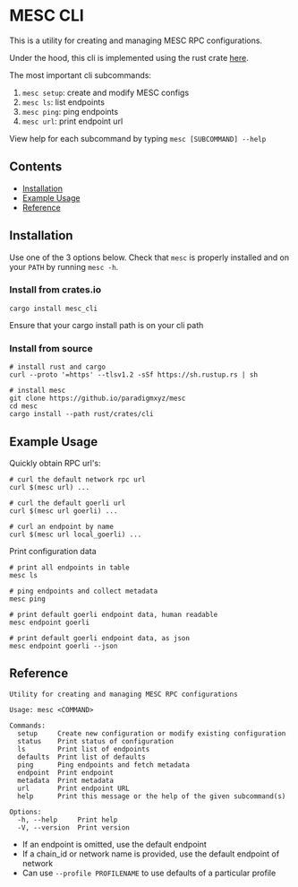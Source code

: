 
# MESC CLI

This is a utility for creating and managing MESC RPC configurations.

Under the hood, this cli is implemented using the rust crate [here](../rust/crates/mesc_cli).

The most important cli subcommands:
1. `mesc setup`: create and modify MESC configs
2. `mesc ls`: list endpoints
3. `mesc ping`: ping endpoints
4. `mesc url`: print endpoint url

View help for each subcommand by typing `mesc [SUBCOMMAND] --help`

## Contents
- [Installation](#installation)
- [Example Usage](#example-usage)
- [Reference](#reference)

## Installation

Use one of the 3 options below. Check that `mesc` is properly installed and on your `PATH` by running `mesc -h`.

### Install from crates.io

`cargo install mesc_cli`

Ensure that your cargo install path is on your cli path

### Install from source

```console
# install rust and cargo
curl --proto '=https' --tlsv1.2 -sSf https://sh.rustup.rs | sh

# install mesc
git clone https://github.io/paradigmxyz/mesc
cd mesc
cargo install --path rust/crates/cli
```

## Example Usage

Quickly obtain RPC url's:
```console
# curl the default network rpc url
curl $(mesc url) ...

# curl the default goerli url
curl $(mesc url goerli) ...

# curl an endpoint by name
curl $(mesc url local_goerli) ...
```

Print configuration data
```console
# print all endpoints in table
mesc ls

# ping endpoints and collect metadata
mesc ping

# print default goerli endpoint data, human readable
mesc endpoint goerli

# print default goerli endpoint data, as json
mesc endpoint goerli --json
```

## Reference

```
Utility for creating and managing MESC RPC configurations

Usage: mesc <COMMAND>

Commands:
  setup     Create new configuration or modify existing configuration
  status    Print status of configuration
  ls        Print list of endpoints
  defaults  Print list of defaults
  ping      Ping endpoints and fetch metadata
  endpoint  Print endpoint
  metadata  Print metadata
  url       Print endpoint URL
  help      Print this message or the help of the given subcommand(s)

Options:
  -h, --help     Print help
  -V, --version  Print version
```

- If an endpoint is omitted, use the default endpoint
- If a chain_id or network name is provided, use the default endpoint of network
- Can use `--profile PROFILENAME` to use defaults of a particular profile
